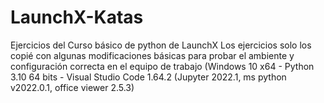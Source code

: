# LaunchX-Katas
Ejercicios del Curso básico de python de LaunchX
Los ejercicios solo los copié con algunas modificaciones básicas para probar el ambiente y
configuración correcta en el equipo de trabajo 
(Windows 10 x64 - Python 3.10 64 bits - Visual Studio Code 1.64.2 (Jupyter 2022.1, ms python v2022.0.1, office viewer 2.5.3)
